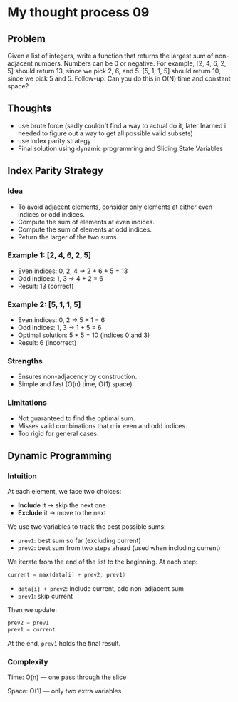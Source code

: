 # My thought process 09

## Problem

Given a list of integers, write a function that returns the largest sum of non-adjacent numbers. Numbers can be 0 or negative.
For example, [2, 4, 6, 2, 5] should return 13, since we pick 2, 6, and 5. [5, 1, 1, 5] should return 10, since we pick 5 and 5.
Follow-up: Can you do this in O(N) time and constant space?

## Thoughts

- use brute force (sadly couldn't find a way to actual do it, later learned i needed to figure out a way to get all possible valid subsets)
- use index parity strategy
- Final solution using dynamic programming and Sliding State Variables

## Index Parity Strategy

### Idea

- To avoid adjacent elements, consider only elements at either even indices or odd indices.
- Compute the sum of elements at even indices.
- Compute the sum of elements at odd indices.
- Return the larger of the two sums.

### Example 1: [2, 4, 6, 2, 5]

- Even indices: 0, 2, 4 → 2 + 6 + 5 = 13  
- Odd indices: 1, 3 → 4 + 2 = 6  
- Result: 13 (correct)

### Example 2: [5, 1, 1, 5]

- Even indices: 0, 2 → 5 + 1 = 6  
- Odd indices: 1, 3 → 1 + 5 = 6  
- Optimal solution: 5 + 5 = 10 (indices 0 and 3)  
- Result: 6 (incorrect)

### Strengths

- Ensures non-adjacency by construction.
- Simple and fast (O(n) time, O(1) space).

### Limitations

- Not guaranteed to find the optimal sum.
- Misses valid combinations that mix even and odd indices.
- Too rigid for general cases.

## Dynamic Programming

### Intuition

At each element, we face two choices:

- **Include** it → skip the next one
- **Exclude** it → move to the next

We use two variables to track the best possible sums:

- `prev1`: best sum so far (excluding current)
- `prev2`: best sum from two steps ahead (used when including current)

We iterate from the end of the list to the beginning. At each step:

```go
current = max(data[i] + prev2, prev1)
```

- `data[i] + prev2`: include current, add non-adjacent sum
- `prev1`: skip current

Then we update:

```go
prev2 = prev1
prev1 = current
```

At the end, `prev1` holds the final result.

### Complexity

Time: O(n) — one pass through the slice

Space: O(1) — only two extra variables
